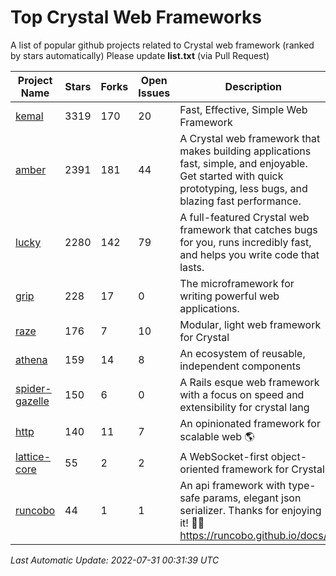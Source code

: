 # Top Crystal Web Frameworks

A list of popular github projects related to Crystal web framework (ranked by stars automatically)
Please update **list.txt** (via Pull Request)

| Project Name | Stars | Forks | Open Issues | Description | Last Commit |
| ------------ | ----- | ----- | ----------- | ----------- | ----------- |
| [kemal](https://github.com/kemalcr/kemal) |3319|170|20|Fast, Effective, Simple Web Framework|2022-07-30T08:18:58Z|
| [amber](https://github.com/amberframework/amber) |2391|181|44|A Crystal web framework that makes building applications fast, simple, and enjoyable. Get started with quick prototyping, less bugs, and blazing fast performance.|2022-05-25T13:40:11Z|
| [lucky](https://github.com/luckyframework/lucky) |2280|142|79|A full-featured Crystal web framework that catches bugs for you, runs incredibly fast, and helps you write code that lasts.|2022-06-04T00:38:26Z|
| [grip](https://github.com/grip-framework/grip) |228|17|0|The microframework for writing powerful web applications.|2022-07-04T10:01:46Z|
| [raze](https://github.com/samueleaton/raze) |176|7|10|Modular, light web framework for Crystal|2021-01-02T01:20:01Z|
| [athena](https://github.com/athena-framework/athena) |159|14|8|An ecosystem of reusable, independent components|2022-06-26T14:49:18Z|
| [spider-gazelle](https://github.com/spider-gazelle/spider-gazelle) |150|6|0|A Rails esque web framework with a focus on speed and extensibility for crystal lang|2022-06-02T09:37:46Z|
| [http](https://github.com/onyxframework/http) |140|11|7|An opinionated framework for scalable web 🌎|2019-08-13T09:00:30Z|
| [lattice-core](https://github.com/jasonl99/lattice-core) |55|2|2|A WebSocket-first object-oriented framework for Crystal|2017-03-31T23:57:57Z|
| [runcobo](https://github.com/runcobo/runcobo) |44|1|1|An api framework with type-safe params, elegant json serializer. Thanks for enjoying it! 👻👻 https://runcobo.github.io/docs/|2022-03-16T06:43:35Z|

*Last Automatic Update: 2022-07-31 00:31:39 UTC*